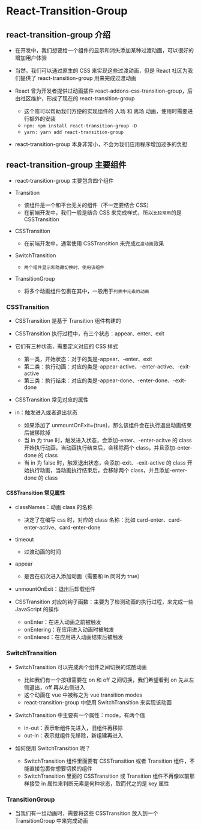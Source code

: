 # React-Transition-Group

## react-transition-group 介绍

- 在开发中，我们想要给一个组件的显示和消失添加某种过渡动画，可以很好的增加用户体验

- 当然，我们可以通过原生的 CSS 来实现这些过渡动画，但是 React 社区为我们提供了 react-transition-group 用来完成过渡动画

- React 曾为开发者提供过动画插件 react-addons-css-transition-group，后由社区维护，形成了现在的 react-transition-group

  - 这个库可以帮助我们方便的实现组件的 入场 和 离场 动画，使用时需要进行额外的安装
  - `npm: npm install react-transition-group -D`
  - `yarn: yarn add react-transition-group`

- react-transition-group 本身非常小，不会为我们应用程序增加过多的负担

## react-transition-group 主要组件

- react-transition-group 主要包含四个组件

- Transition

  - 该组件是一个和平台无关的组件（不一定要结合 CSS）
  - 在前端开发中，我们一般是结合 CSS 来完成样式，所以`比较常用`的是 CSSTransition

- CSSTransition

  - 在前端开发中，通常使用 CSSTransition 来完成`过渡动画`效果

- SwitchTransition

  - `两个组件显示和隐藏切换时，使用该组件`

- TransitionGroup
  - 将多个动画组件包裹在其中，一般用于`列表中元素的动画`

### CSSTransition

- CSSTransition 是基于 Transition 组件构建的

- CSSTransition 执行过程中，有三个状态：appear、enter、exit

- 它们有三种状态，需要定义对应的 CSS 样式

  - 第一类，开始状态：对于的类是-appear、-enter、exit
  - 第二类：执行动画：对应的类是-appear-active、-enter-active、-exit-active
  - 第三类：执行结束：对应的类是-appear-done、-enter-done、-exit-done

- CSSTransition 常见对应的属性

- in：触发进入或者退出状态
  - 如果添加了 unmountOnExit={true}，那么该组件会在执行退出动画结束后被移除掉
  - 当 in 为 true 时，触发进入状态，会添加-enter、-enter-acitve 的 class 开始执行动画，当动画执行结束后，会移除两个 class，并且添加-enter-done 的 class
  - 当 in 为 false 时，触发退出状态，会添加-exit、-exit-active 的 class 开始执行动画，当动画执行结束后，会移除两个 class，并且添加-enter-done 的 class

#### CSSTransition 常见属性

- classNames：动画 class 的名称

  - 决定了在编写 css 时，对应的 class 名称：比如 card-enter、card-enter-active、card-enter-done

- timeout

  - 过渡动画的时间

- appear

  - 是否在初次进入添加动画（需要和 in 同时为 true）

- unmountOnExit：退出后卸载组件

- CSSTransition 对应的钩子函数：主要为了检测动画的执行过程，来完成一些 JavaScript 的操作
  - onEnter：在进入动画之前被触发
  - onEntering：在应用进入动画时被触发
  - onEntered：在应用进入动画结束后被触发

### SwitchTransition

- SwitchTransition 可以完成两个组件之间切换的炫酷动画

  - 比如我们有一个按钮需要在 on 和 off 之间切换，我们希望看到 on 先从左侧退出，off 再从右侧进入
  - 这个动画在 vue 中被称之为 vue transition modes
  - react-transition-group 中使用 SwitchTransition 来实现该动画

- SwitchTransition 中主要有一个属性：mode，有两个值

  - in-out：表示新组件先进入，旧组件再移除
  - out-in：表示就组件先移除，新组建再进入

- 如何使用 SwitchTransition 呢？
  - SwitchTransition 组件里面要有 CSSTransition 或者 Transition 组件，不能直接包裹你想要切换的组件
  - SwitchTransition 里面的 CSSTransition 或 Transition 组件不再像以前那样接受 in 属性来判断元素是何种状态，取而代之的是 key 属性

### TransitionGroup

- 当我们有一组动画时，需要将这些 CSSTransition 放入到一个 TransitionGroup 中来完成动画

